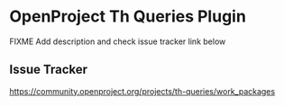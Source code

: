 # OpenProject Th Queries Plugin

FIXME Add description and check issue tracker link below

## Issue Tracker

https://community.openproject.org/projects/th-queries/work_packages
